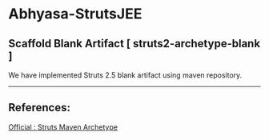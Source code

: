 # Abhyasa-StrutsJEE

## Scaffold Blank Artifact [ struts2-archetype-blank ]

We have implemented Struts 2.5 blank artifact using maven repository.

--------
## References:
[Official : Struts Maven Archetype](https://struts.apache.org/maven-archetypes/)